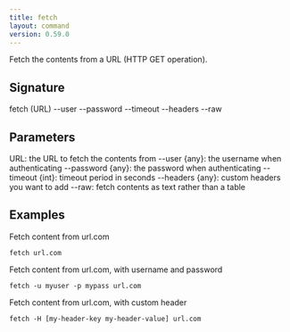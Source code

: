 ```yaml
---
title: fetch
layout: command
version: 0.59.0
---
```


Fetch the contents from a URL (HTTP GET operation).

## Signature

fetch (URL) --user --password --timeout --headers --raw

## Parameters

  URL: the URL to fetch the contents from
  --user {any}: the username when authenticating
  --password {any}: the password when authenticating
  --timeout {int}: timeout period in seconds
  --headers {any}: custom headers you want to add 
  --raw: fetch contents as text rather than a table

## Examples

Fetch content from url.com
```shell
fetch url.com
```

Fetch content from url.com, with username and password
```shell
fetch -u myuser -p mypass url.com
```

Fetch content from url.com, with custom header
```shell
fetch -H [my-header-key my-header-value] url.com
```


